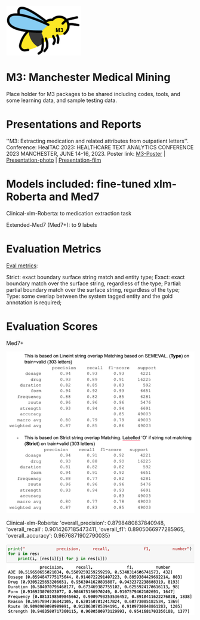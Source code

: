 <img src="https://github.com/HECTA-UoM/M3/blob/main/M3_logo.png" width=200>

# M3: Manchester Medical Mining

Place holder for M3 packages to be shared including codes, tools, and some learning data, and sample testing data.

# Presentations and Reports

''M3: Extracting medication and related attributes from outpatient letters''. Conference: HealTAC 2023: HEALTHCARE TEXT ANALYTICS CONFERENCE 2023 MANCHESTER, JUNE 14-16, 2023.
Poster link: 
[M3-Poster](https://www.researchgate.net/publication/371696214_M3_Extracting_medication_and_related_attributes_from_outpatient_letters)
| [Presentation-photo](https://drive.google.com/file/d/1BE74mrRNCeT77IVMRveJHcv3QpZSfMVM/view?usp=sharing) | [Presentation-film](https://drive.google.com/file/d/1eWsemaMpbARxbmEAh7rpPltN9oNeTTzt/view?usp=sharing)
 
# Models included: fine-tuned xlm-Roberta and Med7
Clinical-xlm-Roberta: to medication extraction task

Extended-Med7 (Med7+): to 9 labels

# Evaluation Metrics

[Eval metrics](https://www.davidsbatista.net/blog/2018/05/09/Named_Entity_Evaluation/#:~:text=When%20you%20train%20a%20NER,a%20full%20named%2Dentity%20level.):

Strict: exact boundary surface string match and entity type;
Exact: exact boundary match over the surface string, regardless of the type;
Partial: partial boundary match over the surface string, regardless of the type;
Type: some overlap between the system tagged entity and the gold annotation is required;

# Evaluation Scores

Med7+

<img src="https://github.com/HECTA-UoM/M3/blob/main/Med7_plus.png" width=700>

Clinical-xlm-Roberta:
'overall_precision': 0.8798480837840948,
 'overall_recall': 0.9014267185473411,
 'overall_f1': 0.8905066977285965,
 'overall_accuracy': 0.9676871902790035}

<img src="https://github.com/HECTA-UoM/M3/blob/main/clinical-xlm-roberta.png" width=700>




